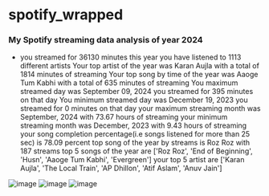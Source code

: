 # spotify_wrapped
### My Spotify streaming data analysis of year 2024
- you streamed for 36130 minutes this year
you have listened to 1113 different artists
Your top artist of the year was Karan Aujla with a total of 1814 minutes of streaming
Your top song by time of the year was Aaoge Tum Kabhi with a total of 635 minutes of streaming
You maximum streamed day was September 09, 2024 you streamed for 395 minutes on that day
You minimum streamed day was December 19, 2023 you streamed for 0 minutes on that day
your maximum streaming month was September, 2024 with 73.67 hours of streaming
your minimum streaming month was December, 2023 with 9.43 hours of streaming
your song completion percentage(i.e songs listened for more than 25 sec) is 78.09 percent
top song of the year  by streams is Roz Roz with 187 streams
top 5 songs of the year are ['Roz Roz', 'End of Beginning', 'Husn', 'Aaoge Tum Kabhi', 'Evergreen']
your top 5 artist are ['Karan Aujla', 'The Local Train', 'AP Dhillon', 'Atif Aslam', 'Anuv Jain']

![image](https://github.com/user-attachments/assets/1c79f1af-a3fb-4a12-8378-10ba7386a201)
![image](https://github.com/user-attachments/assets/253935e8-7cf4-42cd-947a-8adff7021a6c)
![image](https://github.com/user-attachments/assets/0ad2613f-36b9-4004-9ee0-f7167ecca085)





